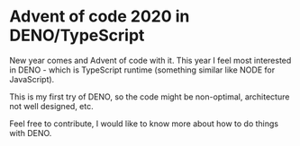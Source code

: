 # Advent of code 2020 in DENO/TypeScript
New year comes and Advent of code with it. This year I feel most interested in DENO - which is TypeScript runtime (something similar like NODE for JavaScript).

This is my first try of DENO, so the code might be non-optimal, architecture not well designed, etc.

Feel free to contribute, I would like to know more about how to do things with DENO.

